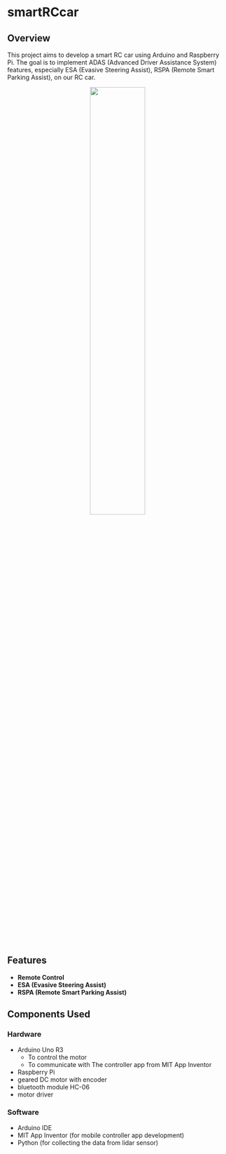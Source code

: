 # smartRCcar
## Overview
This project aims to develop a smart RC car using Arduino and Raspberry Pi. The goal is to implement ADAS (Advanced Driver Assistance System) features, especially ESA (Evasive Steering Assist), RSPA (Remote Smart Parking Assist), on our RC car.

<p align="center">
  <img src="https://github.com/user-attachments/assets/f58a2a78-4811-4c88-ba20-9e6361a4ce21" width="50%"/>
</p>

## Features
- **Remote Control**
- **ESA (Evasive Steering Assist)**
- **RSPA (Remote Smart Parking Assist)**

## Components Used
### Hardware
- Arduino Uno R3
  - To control the motor
  - To communicate with The controller app from MIT App Inventor
- Raspberry Pi
- geared DC motor with encoder
- bluetooth module HC-06
- motor driver

### Software
- Arduino IDE
- MIT App Inventor (for mobile controller app development)
- Python (for collecting the data from lidar sensor)



